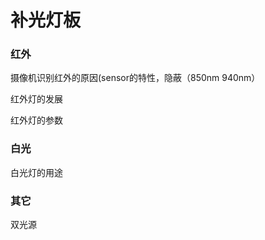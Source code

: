 # 补光灯板

### 红外

摄像机识别红外的原因\(sensor的特性，隐蔽（850nm   940nm）

红外灯的发展

红外灯的参数

### 白光

白光灯的用途

### 其它

双光源



